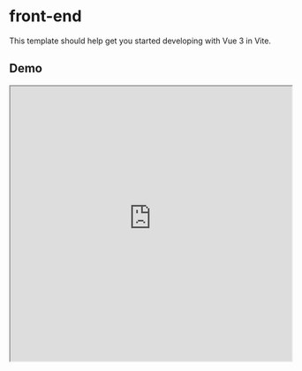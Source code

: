 # front-end

This template should help get you started developing with Vue 3 in Vite.

## Demo

<iframe height=498 width=510 src="https://liveuclac-my.sharepoint.com/:v:/g/personal/zczqy95_ucl_ac_uk/EVBqA7gCrqBIi7PfDhLfGlABxqaJfMeuqou2WTmUsSKizA?e=XcsUXE">

## Recommended IDE Setup

[VSCode](https://code.visualstudio.com/) + [Volar](https://marketplace.visualstudio.com/items?itemName=Vue.volar) (and disable Vetur) + [TypeScript Vue Plugin (Volar)](https://marketplace.visualstudio.com/items?itemName=Vue.vscode-typescript-vue-plugin).

## Customize configuration

See [Vite Configuration Reference](https://vitejs.dev/config/).

## Project Setup

```sh
npm install
```

### Compile and Hot-Reload for Development

```sh
npm run dev
```

### Compile and Minify for Production

```sh
npm run build
```
